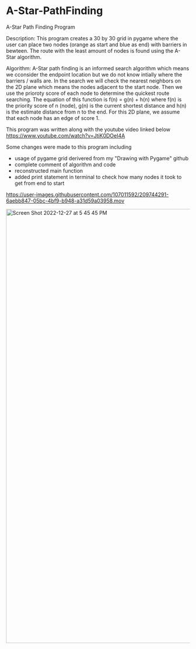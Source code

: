 # A-Star-PathFinding
A-Star Path Finding Program

Description:
This program creates a 30 by 30 grid in pygame where the user can place two nodes (orange as start and blue as end)
with barriers in bewteen. The route with the least amount of nodes is found using the A-Star algorithm.

Algorithm:
A-Star path finding is an informed search algorithm which means we cconsider the endpoint location but we do not 
know intially where the barriers / walls are. In the search we will check the nearest neighbors on the 2D plane which
means the nodes adjacent to the start node. Then we use the prioroty score of each node to determine the quickest route 
searching. The equation of this function is f(n) = g(n) + h(n) where f(n) is the priority score of n (node), g(n) is the
current shortest distance and h(n) is the estimate distance from n to the end. For this 2D plane, we assume that each node
has an edge of score 1.

This program was written along with the youtube video linked below
https://www.youtube.com/watch?v=JtiK0DOeI4A

Some changes were made to this program including
 - usage of pygame grid derivered from my "Drawing with Pygame" github 
 - complete comment of algorithm and code
 - reconstructed main function
 - added print statement in terminal to check how many nodes it took to get from end to start
 




https://user-images.githubusercontent.com/107011592/209744291-6aebb847-05bc-4bf9-b948-a31d59a03958.mov

<img width="1187" alt="Screen Shot 2022-12-27 at 5 45 45 PM" src="https://user-images.githubusercontent.com/107011592/209744408-4ee8d929-828c-4ad1-82ae-5c2f6073280b.png">
